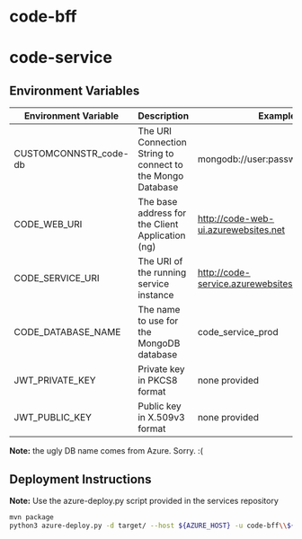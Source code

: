 # code-bff

# code-service

## Environment Variables

|Environment Variable |Description                                               |Example|
|---------------------|----------------------------------------------------------|-------|
|CUSTOMCONNSTR_code-db|The URI Connection String to connect to the Mongo Database|mongodb://user:password@host:port|
|CODE_WEB_URI         |The base address for the Client Application (ng)          |http://code-web-ui.azurewebsites.net|
|CODE_SERVICE_URI     |The URI of the running service instance                   |http://code-service.azurewebsites.net/api/v1|
|CODE_DATABASE_NAME   |The name to use for the MongoDB database                  |code_service_prod|
|JWT_PRIVATE_KEY      |Private key in PKCS8 format                               |none provided|
|JWT_PUBLIC_KEY       |Public key in X.509v3 format                              |none provided|
**Note:** the ugly DB name comes from Azure. Sorry. :(

## Deployment Instructions

**Note:** Use the azure-deploy.py script provided in the services repository

```sh
mvn package
python3 azure-deploy.py -d target/ --host ${AZURE_HOST} -u code-bff\\${DEPLOY_USER}
```
